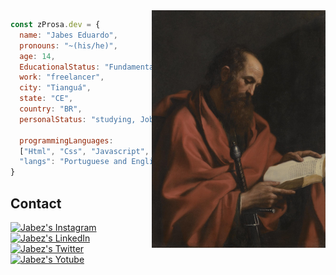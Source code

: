 <img align="right" height="380em" src="./assets/Apostolo_Paulo.jpg"/>

```javascript
const zProsa.dev = {
  name: "Jabes Eduardo",
  pronouns: "~(his/he)",
  age: 14,
  EducationalStatus: "Fundamental 8",
  work: "freelancer",
  city: "Tianguá",
  state: "CE",
  country: "BR",
  personalStatus: "studying, Job, developing",

  programmingLanguages:
  ["Html", "Css", "Javascript", "Java", "Git", "sql"],
  "langs": "Portuguese and English",
}
```

## Contact

[![Jabez's Instagram][instagram]](https://www.instagram.com/prosa.z/)
[![Jabez's LinkedIn][linkedin]](https://www.linkedin.com/in/jabes-eduardo-029035252/)
[![Jabez's Twitter][twitter]](https://twitter.com/WwProsa)
[![Jabez's Yotube][youtube]](https://www.youtube.com/channel/UC3H0MX-GhakAIebnc6CiNPQ/featured)

[instagram]: https://img.shields.io/twitter/url?color=black&label=Instagram&logo=instagram&logoColor=red&style=social&url=https%3A%2F%2Fwww.instagram.com%2Fprosa.ww%2F
[linkedin]: https://img.shields.io/twitter/url?label=LinkedIn&logo=LinkedIn&style=social&url=https%3A%2F%2Fwww.linkedin.com%2Fin%2Fjabes-eduardo-029035252%2F
[twitter]: https://img.shields.io/twitter/url?label=twitter&logo=twitter&style=social&url=https%3A%2F%2Ftwitter.com%2FWwProsa
[youtube]: https://img.shields.io/twitter/url?label=Youtube&logo=youtube&style=social&url=https%3A%2F%2Fwww.youtube.com%2Fchannel%2FUC3H0MX-GhakAIebnc6CiNPQ%2Ffeatured
